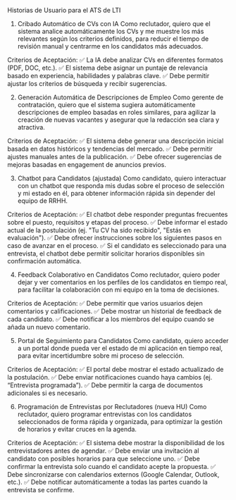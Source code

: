 Historias de Usuario para el ATS de LTI
1. Cribado Automático de CVs con IA
Como reclutador,
quiero que el sistema analice automáticamente los CVs y me muestre los más relevantes según los criterios definidos,
para reducir el tiempo de revisión manual y centrarme en los candidatos más adecuados.

Criterios de Aceptación:
✅ La IA debe analizar CVs en diferentes formatos (PDF, DOC, etc.).
✅ El sistema debe asignar un puntaje de relevancia basado en experiencia, habilidades y palabras clave.
✅ Debe permitir ajustar los criterios de búsqueda y recibir sugerencias.

2. Generación Automática de Descripciones de Empleo
Como gerente de contratación,
quiero que el sistema sugiera automáticamente descripciones de empleo basadas en roles similares,
para agilizar la creación de nuevas vacantes y asegurar que la redacción sea clara y atractiva.

Criterios de Aceptación:
✅ El sistema debe generar una descripción inicial basada en datos históricos y tendencias del mercado.
✅ Debe permitir ajustes manuales antes de la publicación.
✅ Debe ofrecer sugerencias de mejoras basadas en engagement de anuncios previos.

3. Chatbot para Candidatos (ajustada)
Como candidato,
quiero interactuar con un chatbot que responda mis dudas sobre el proceso de selección y mi estado en él,
para obtener información rápida sin depender del equipo de RRHH.

Criterios de Aceptación:
✅ El chatbot debe responder preguntas frecuentes sobre el puesto, requisitos y etapas del proceso.
✅ Debe informar el estado actual de la postulación (ej. "Tu CV ha sido recibido", "Estás en evaluación").
✅ Debe ofrecer instrucciones sobre los siguientes pasos en caso de avanzar en el proceso.
✅ Si el candidato es seleccionado para una entrevista, el chatbot debe permitir solicitar horarios disponibles sin confirmación automática.

4. Feedback Colaborativo en Candidatos
Como reclutador,
quiero poder dejar y ver comentarios en los perfiles de los candidatos en tiempo real,
para facilitar la colaboración con mi equipo en la toma de decisiones.

Criterios de Aceptación:
✅ Debe permitir que varios usuarios dejen comentarios y calificaciones.
✅ Debe mostrar un historial de feedback de cada candidato.
✅ Debe notificar a los miembros del equipo cuando se añada un nuevo comentario.

5. Portal de Seguimiento para Candidatos
Como candidato,
quiero acceder a un portal donde pueda ver el estado de mi aplicación en tiempo real,
para evitar incertidumbre sobre mi proceso de selección.

Criterios de Aceptación:
✅ El portal debe mostrar el estado actualizado de la postulación.
✅ Debe enviar notificaciones cuando haya cambios (ej. “Entrevista programada”).
✅ Debe permitir la carga de documentos adicionales si es necesario.

6. Programación de Entrevistas por Reclutadores (nueva HU)
Como reclutador,
quiero programar entrevistas con los candidatos seleccionados de forma rápida y organizada,
para optimizar la gestión de horarios y evitar cruces en la agenda.

Criterios de Aceptación:
✅ El sistema debe mostrar la disponibilidad de los entrevistadores antes de agendar.
✅ Debe enviar una invitación al candidato con posibles horarios para que seleccione uno.
✅ Debe confirmar la entrevista solo cuando el candidato acepte la propuesta.
✅ Debe sincronizarse con calendarios externos (Google Calendar, Outlook, etc.).
✅ Debe notificar automáticamente a todas las partes cuando la entrevista se confirme.


